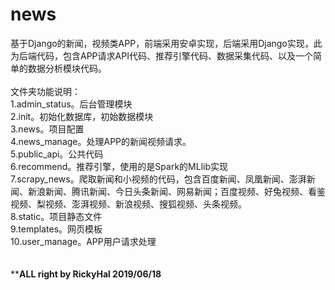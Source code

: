# news<br/>
基于Django的新闻，视频类APP，前端采用安卓实现，后端采用Django实现，此为后端代码，包含APP请求API代码、推荐引擎代码、数据采集代码、以及一个简单的数据分析模块代码。<br/>
<br/>
文件夹功能说明：<br/>
  1.admin_status。后台管理模块<br/>
  2.init。初始化数据库，初始数据模块<br/>
  3.news。项目配置<br/>
  4.news_manage。处理APP的新闻视频请求。<br/>
  5.public_api。公共代码<br/>
  6.recommend。推荐引擎，使用的是Spark的MLlib实现<br/>
  7.scrapy_news。爬取新闻和小视频的代码，包含百度新闻、凤凰新闻、澎湃新闻、新浪新闻、腾讯新闻、今日头条新闻、网易新闻；百度视频、好兔视频、看鉴视频、梨视频、澎湃视频、新浪视频、搜狐视频、头条视频。<br/>
  8.static。项目静态文件<br/>
  9.templates。网页模板<br/>
  10.user_manage。APP用户请求处理<br/>
  <br/>
  <br/>
  **********************ALL right by RickyHal 2019/06/18********************
